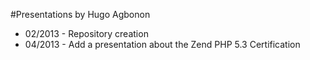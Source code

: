 #Presentations by Hugo Agbonon

* 02/2013 - Repository creation
* 04/2013 - Add a presentation about the Zend PHP 5.3 Certification
